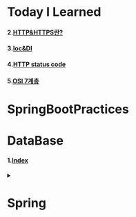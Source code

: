 # Today I Learned
#### 
#### 2.[HTTP&HTTPS란?](https://github.com/pie0902/TIL/blob/main/Spring/Network/HTTP%26HTTPS.md)
#### 3.[Ioc&DI](https://github.com/pie0902/TIL/blob/main/Spring/Core_Concepts/IoC%26DI.md)
#### 4.[HTTP status code](https://github.com/pie0902/TIL/blob/main/Spring/Network/HTTP_status_code.md)
#### 5.[OSI 7계층](https://github.com/pie0902/TIL/blob/main/Spring/Network/OSI_7_%EA%B3%84%EC%B8%B5.md)

# SpringBootPractices
#### 
# DataBase
#### 1.[Index](https://github.com/pie0902/TIL/blob/main/Spring/DataBase/index.md)
<details>
  <summary><h1>Spring</h1></summary>
    <h2>SpringMVC 기초 개념 정리</h2>
    <h4>1.[Spring MVC 기초 개념 정리](https://github.com/pie0902/TIL/blob/main/Spring/mvc/mvc.md)</h4>
    <h2>Spring Boot Practices</h2>
    <h4>1.[쿼리 방식에 따른 전체조회 메서드 실행속도](https://github.com/pie0902/TIL/blob/main/Spring/SpringBootPractices/1.%EC%BF%BC%EB%A6%AC%20%EB%B0%A9%EC%8B%9D%EC%97%90%20%EB%94%B0%EB%A5%B8%20%EC%A0%84%EC%B2%B4%EC%A1%B0%ED%9A%8C%20%EB%A9%94%EC%84%9C%EB%93%9C%EC%9D%98%20%EC%8B%A4%ED%96%89%EC%86%8D%EB%8F%84.md)
</h4>
</details>

